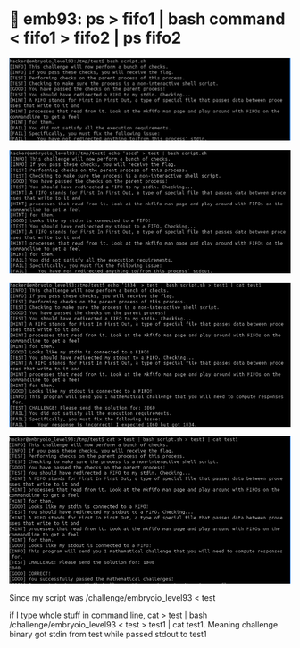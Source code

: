 # 🔴 emb93: ps > fifo1 | bash command < fifo1 > fifo2 | ps fifo2

![stdin redirection required again](<../.gitbook/assets/image (64).png>)

![Also stdout redirected from the challenge](<../.gitbook/assets/image (182).png>)

![Okay, I got stuck. Maybe I need to make it as an interactive??](<../.gitbook/assets/image (41).png>)

![Yes. I use cat instead of echo to mend.](<../.gitbook/assets/image (107).png>)

Since my script was /challenge/embryoio\_level93 < test

if I type whole stuff in command line, cat > test | bash /challenge/embryoio\_level93 < test > test1 | cat test1. Meaning challenge binary got stdin from test while passed stdout to test1
